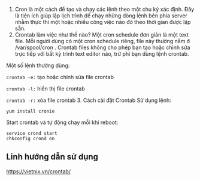 1. Cron là một cách để tạo và chạy các lệnh theo một chu kỳ xác định. Đây là tiện ích giúp lập lịch trình để chạy những dòng lệnh bên phía server nhằm thực thi một hoặc nhiều công việc nào đó theo thời gian được lập sẵn.
2. Crontab làm việc như thế nào?
Một cron schedule đơn giản là một text file. Mỗi người dùng có một cron schedule riêng, file này thường nằm ở /var/spool/cron . Crontab files không cho phép bạn tạo hoặc chỉnh sửa trực tiếp với bất kỳ trình text editor nào, trừ phi bạn dùng lệnh crontab.

Một số lệnh thường dùng:

``` crontab -e: ``` tạo hoặc chỉnh sửa file crontab 

``` crontab -l: ``` hiển thị file crontab 

``` crontab -r: ``` xóa file crontab
3. Cách cài đặt Crontab
Sử dụng lệnh:
```
yum install cronie
```
Start crontab và tự động chạy mỗi khi reboot:
```
service crond start 
chkconfig crond on
```
## Linh hướng dẫn sử dụng
https://vietnix.vn/crontab/
